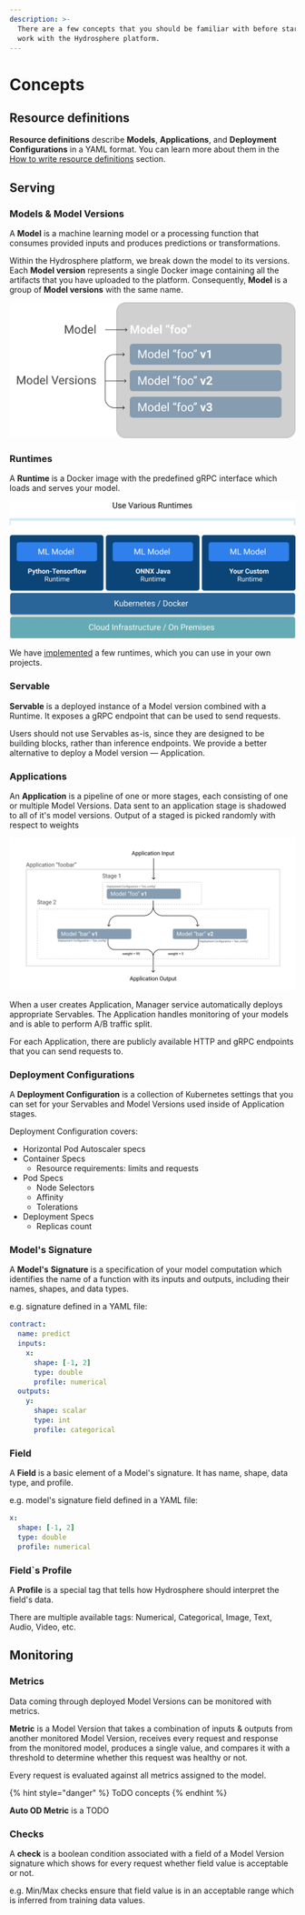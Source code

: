 ```yaml
---
description: >-
  There are a few concepts that you should be familiar with before starting to
  work with the Hydrosphere platform.
---
```


# Concepts

## Resource definitions

**Resource definitions** describe **Models**, **Applications**, and **Deployment Configurations** in a YAML format. You can learn more about them in the [How to write resource definitions](../how-to/write-definitions.md) section.

## Serving

### Models & Model Versions

A **Model** is a machine learning model or a processing function that consumes provided inputs and produces predictions or transformations.

Within the Hydrosphere platform, we break down the model to its versions. Each **Model version** represents a single Docker image containing all the artifacts that you have uploaded to the platform. Consequently, **Model** is a group of **Model versions** with the same name.

![Model vs Model Version Difference](../.gitbook/assets/model-vs-model-version.png)

### Runtimes

A **Runtime** is a Docker image with the predefined gRPC interface which loads and serves your model.

![Place of Runtimes in the Architecture](../.gitbook/assets/serving_on_various_runtimes.jpg)

We have [implemented](../reference/runtimes.md) a few runtimes, which you can use in your own projects.

### Servable

**Servable** is a deployed instance of a Model version combined with a Runtime. It exposes a gRPC endpoint that can be used to send requests.

Users should not use Servables as-is, since they are designed to be building blocks, rather than inference endpoints. We provide a better alternative to deploy a Model version — Application.

### Applications

An **Application** is a pipeline of one or more stages, each consisting of one or multiple Model Versions. Data sent to an application stage is shadowed to all of it's model versions. Output of a staged is picked randomly with respect to weights

![Example of a multi-staged output with an A/B test on the second stage](../.gitbook/assets/application.png)

When a user creates Application, Manager service automatically deploys appropriate Servables. The Application handles monitoring of your models and is able to perform A/B traffic split.

For each Application, there are publicly available HTTP and gRPC endpoints that you can send requests to.

### Deployment Configurations

A **Deployment Configuration** is a collection of Kubernetes settings that you can set for your Servables and Model Versions used inside of Application stages.

Deployment Configuration covers:

* Horizontal Pod Autoscaler specs
* Container Specs 
  * Resource requirements: limits and requests 
* Pod Specs
  * Node Selectors
  * Affinity
  * Tolerations
* Deployment Specs
  * Replicas count

### Model's Signature

A **Model's** **Signature** is a specification of your model computation which identifies the name of a function with its inputs and outputs, including their names, shapes, and data types.

e.g. signature defined in a YAML file:

```yaml
contract:
  name: predict
  inputs:
    x:
      shape: [-1, 2]
      type: double
      profile: numerical
  outputs:
    y:
      shape: scalar
      type: int
      profile: categorical
```

### Field

A **Field** is a basic element of a Model's signature. It has name, shape, data type, and profile.

e.g. model's signature field defined in a YAML file:

```yaml
x:
  shape: [-1, 2]
  type: double
  profile: numerical
```

### Field\`s Profile

A **Profile** is a special tag that tells how Hydrosphere should interpret the field's data.

There are multiple available tags: Numerical, Categorical, Image, Text, Audio, Video, etc.

## Monitoring

### Metrics

Data coming through deployed Model Versions can be monitored with metrics.

**Metric** is a Model Version that takes a combination of inputs & outputs from another monitored Model Version, receives every request and response from the monitored model, produces a single value, and compares it with a threshold to determine whether this request was healthy or not.

Every request is evaluated against all metrics assigned to the model.

{% hint style="danger" %}
ToDO concepts
{% endhint %}

**Auto OD Metric** is a TODO

### Checks

A **check** is a boolean condition associated with a field of a Model Version signature which shows for every request whether field value is acceptable or not.

e.g. Min/Max checks ensure that field value is in an acceptable range which is inferred from training data values.

### 

